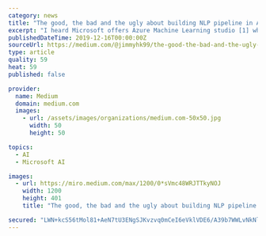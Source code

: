 ```yaml
---
category: news
title: "The good, the bad and the ugly about building NLP pipeline in Azure Machine Learning Studio"
excerpt: "I heard Microsoft offers Azure Machine Learning studio [1] which is a GUI-based integrated development environment for constructing and operationalizing Machine Learning workflow on Azure, I would like to give it a try and see how to apply the skills I ..."
publishedDateTime: 2019-12-16T00:00:00Z
sourceUrl: https://medium.com/@jimmyhk99/the-good-the-bad-and-the-ugly-about-nlp-with-azure-machine-learning-studio-3990e9eb49b
type: article
quality: 59
heat: 59
published: false

provider:
  name: Medium
  domain: medium.com
  images:
    - url: /assets/images/organizations/medium.com-50x50.jpg
      width: 50
      height: 50

topics:
  - AI
  - Microsoft AI

images:
  - url: https://miro.medium.com/max/1200/0*sVmc48WRJTTkyNOJ
    width: 1200
    height: 401
    title: "The good, the bad and the ugly about building NLP pipeline in Azure Machine Learning Studio"

secured: "LWN+kcS56tMol81+AeN7tU3ENgSJKvzvq0mCeI6eVklVDE6/A39b7WWLvNkNlqd8dtglfY5FvcoGE/1WDfWqxcTFoXCgtWPNdE12jo6QElc3OB0ZbyqaF0OHmGjXOwh4JapSe9L03MYunaxGVPgzsMXx9bdvfafY5vZU+umNQ4ePGOmib6A7q6RPirYQ7QZ5sm37aopo2XWiydeCFP6p2XaQH27yKBwK/uMHq6jaTEc+oReAeKhyJgJO6MCrqlvMG2kl2/KqS8TGRFoilY73IA==;zK6ghRNTiTHnSPRIIv83+A=="
---
```


